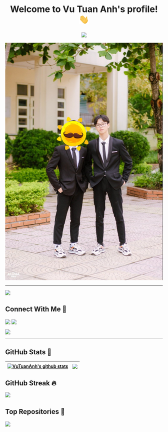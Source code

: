 <h1 align="center">
  Welcome to Vu Tuan Anh's profile!
  <img src="https://raw.githubusercontent.com/VuTuanAnh-1368/VuTuanAnh-1368/main/gifs/hello.gif" width="32">
</h1>

<p align="center">
  <img src="https://readme-typing-svg.herokuapp.com/?font=Fira+Code&size=50&pause=500&color=F7263E&background=7C34FF00&center=true&vCenter=true&width=900&height=200&lines=%E2%8C%A8+Heloo!!+;%E2%8C%A8++My+name+is+Vu+Tuan+Anh+%E2%99%A5%EF%B8%8F;%E2%8C%A8++I%E2%80%99m+studying+at+UET+-+VNU+">
</p>

<p align="center">
  <a href="https://fb.com/VuTuanAnh136"><img src="https://raw.githubusercontent.com/VuTuanAnh-1368/VuTuanAnh-1368/main/images/cover.jpg"></a>
</p>

---

[![](https://komarev.com/ghpvc/?username=VuTuanAnh-1368&color=brightgreen&style=plastic)](https://github.com/VuTuanAnh-1368)

## Connect With Me 👀

<a href="https://github.com/VuTuanAnh-1368" target="blank"><img align="center" src="https://img.shields.io/badge/-V%C5%A9%20Tu%E1%BA%A5n%20Anh-1C1C1C?logo=github&logoColor=white" /></a>
<a href="https://www.youtube.com/channel/UCPwnkleF_yTZnmWisKs2wdA" target="blank"><img align="center" src="https://img.shields.io/badge/-Subcribe-FF0000?logo=youtube&logoColor=white" /></a>


<a href="https://fb.com/VuTuanAnh136" target="blank"><img align="center" src="https://img.shields.io/badge/-V%C5%A9%20Tu%E1%BA%A5n%20Anh-4267b2?logo=facebook&logoColor=white" /></a>

---

## GitHub Stats ️🎯

| <a href="https://github.com/VuTuanAnh-1368?tab=repositories"><img align="center" src="https://github-readme-stats.vercel.app/api?username=VuTuanAnh-1368&show_icons=true&include_all_commits=true&count_private=true&theme=chartreuse-dark" alt="VuTuanAnh's github stats" /></a> | <a href="https://github.com/VuTuanAnh-1368?tab=repositories"><img align="center" src="https://github-readme-stats.vercel.app/api/top-langs/?username=VuTuanAnh-1368&langs_count=10&layout=compact&theme=chartreuse-dark" /></a> |
| ------------- | ------------- |

## GitHub Streak 🔥

[![](https://github-readme-streak-stats.herokuapp.com/?user=VuTuanAnh-1368&theme=chartreuse-dark)](https://github.com/VuTuanAnh-1368?tab=repositories)

## Top Repositories 🌟

<a href="https://github.com/VuTuanAnh-1368/vutuananh.com">
  <img align="center" src="https://github-readme-stats.vercel.app/api/pin/?username=VuTuanAnh-1368&repo=vutuananh.com&show_owner=true&theme=chartreuse-dark" />
</a>
